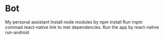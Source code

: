 # Bot
My personal assistant
 Install node modules by npm install
 Run rnpm commad react-native link to met dependencies.
 Run the app by react-native run-android
